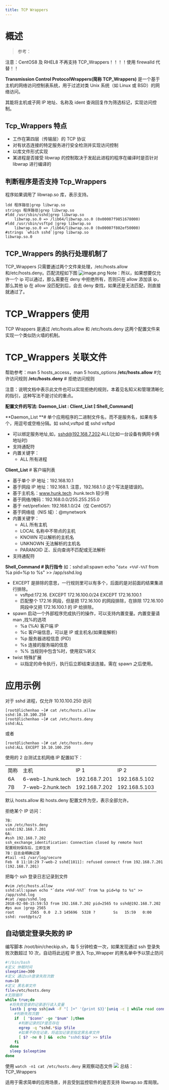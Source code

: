 ```yaml
---
title: TCP Wrappers
---
```


# 概述

> 参考：

注意：CentOS8 及 RHEL8 不再支持 TCP_Wrappers！！！！使用 firewalld 代替！！

**Transmission Control ProtocolWrappers(简称 TCP_Wrappers)** 是一个基于主机的网络访问控制表系统，用于过滤对类 Unix 系统（如 Linux 或 BSD）的网络访问。

其能将主机或子网 IP 地址、名称及 ident 查询回复作为筛选标记，实现访问控制。

## **Tcp_Wrappers 特点**

- 工作在第四层（传输层）的 TCP 协议
- 对有状态连接的特定服务进行安全检测并实现访问控制
- 以库文件形式实现
- 某进程是否接受 libwrap 的控制取决于发起此进程的程序在编译时是否针对 libwrap 进行编译的

## **判断程序是否支持 Tcp_Wrappers**

程序如果调用了 libwrap.so 库，表示支持。

    ldd 程序路径|grep libwrap.so
    strings 程序路径|grep libwrap.so
    #ldd /usr/sbin/sshd|grep libwrap.so
        libwrap.so.0 => /lib64/libwrap.so.0 (0x00007f9851678000)
    #ldd /usr/sbin/vsftpd |grep libwrap.so
        libwrap.so.0 => /lib64/libwrap.so.0 (0x00007f802ef50000)
    #strings `which sshd`|grep libwrap.so
    libwrap.so.0

## TCP_Wrappers 的执行处理机制了

TCP_Wrappers 只需要通过两个文件来处理，/etc/hosts.allow 和/etc/hosts.deny。匹配流程如下图
![image.png](https://notes-learning.oss-cn-beijing.aliyuncs.com/cmiwuq/1624581688343-e7b5ceb8-1d56-4b6b-9872-f71462556d23.png)
Note：所以，如果想要仅允许一个 ip 可以通过，那么需要在 deny 中拒绝所有，否则只在 allow 添加该 ip，那么其他 ip 在 allow 没匹配到后，会去 deny 查找，如果还是无法匹配，则直接就通过了。

# TCP_Wrappers 使用

TCP Wrappers 是通过 /etc/hosts.allow 和 /etc/hosts.deny 这两个配置文件来实现一个类似防火墙的机制。

# TCP_Wrappers 关联文件

帮助参考：man 5 hosts_access，man 5 hosts_options
**/etc/hosts.allow** #允许访问规则
**/etc/hosts.deny** # 拒绝访问规则

注意：说明文档中表示此文件也可以实现拒绝的规则，本着见名知义和管理清晰化的指引，这种写法不是讨论的重点。

**配置文件的写法: Daemon_List : Client_List \[:Shell_Command]**

**Daemon_List **# 单个应用程序的二进制文件名，而不是服务名，如果有多个，用逗号或空格分隔。如 sshd,vsftpd 或 sshd vsftpd

- 可以绑定服务地址,如，sshd@192.168.7.202:ALL(比如一台设备有俩网卡俩地址时)
- 支持通配符
- 内置关键字：
  - ALL 所有进程

**Client_List** # 客户端列表

- 基于单个 IP 地址：192.168.10.1
- 基于网段 IP 地址：192.168.1. 注意，192.168.1.0 这个写法是错误的。
- 基于主机名：www.hunk.tech .hunk.tech 较少用
- 基于网络/掩码：192.168.0.0/255.255.255.0
- 基于 net/prefixlen: 192.168.1.0/24（仅 CentOS7）
- 基于网络组（NIS 域）：@mynetwork
- 内置关键字：
  - ALL 所有主机
  - LOCAL 名称中不带点的主机
  - KNOWN 可以解析的主机名
  - UNKNOWN 无法解析的主机名
  - PARANOID 正、反向查询不匹配或无法解析
- 支持通配符

**Shell_Command # 执行指令**
如：sshd:all:spawn echo "`date +%%F-%%T` from %a pid=%p to %s" >> /app/sshd.log

- EXCEPT 是排除的意思，一行规则里可以有多个，后面的是对前面的结果集进行排除。
  - vsftpd:172.16. EXCEPT 172.16.100.0/24 EXCEPT 172.16.100.1
  - 匹配整个 172.16 网段，但是把 172.16.100 的网段排除，在排除 172.16.100 网段中又把 172.16.100.1 的 IP 给排除。
- spawn 启动一个外部程序完成执行的操作，可以支持内置变量。内置变量请 man ,找%的选项
  - %a (%A) 客户端 IP
  - %c 客户端信息，可以是 IP 或主机名(如果能解析)
  - %p 服务器进程信息 (PID)
  - %s 连接的服务端的信息
  - %% 当规则中包含%时，使用双%转义
- twist 特殊扩展
  - 以指定的命令执行，执行后立即结束该连接。需在 spawn 之后使用。

# 应用示例

对于 sshd 进程，仅允许 10.10.100.250 访问

    [root@lichenhao ~]# cat /etc/hosts.allow
    sshd:10.10.100.250
    [root@lichenhao ~]# cat /etc/hosts.deny
    sshd:ALL

或者

    [root@lichenhao ~]# cat /etc/hosts.deny
    sshd:ALL EXCEPT 10.10.100.250

使用的 2 台测试主机网络 IP 配置如下：

|      |                   |               |               |
| ---- | ----------------- | ------------- | ------------- |
| 简称 | 主机              | IP 1          | IP 2          |
| 6A   | 6-web-1.hunk.tech | 192.168.7.201 | 192.168.5.102 |
| 7B   | 7-web-2.hunk.tech | 192.168.7.202 | 192.168.5.103 |

默认 hosts.allow 和 hosts.deny 配置文件为空，表示全部允许。

拒绝某个 IP 访问：

    7B:
    vim /etc/hosts.deny
    sshd:192.168.7.201
    6A:
    #ssh 192.168.7.202
    ssh_exchange_identification: Connection closed by remote host
    配置规则保存后，立即生效
    7B：日志会明确记录
    #tail -n1 /var/log/secure
    Feb  8 11:18:29 7-web-2 sshd[1811]: refused connect from 192.168.7.201 (192.168.7.201)

把每个 ssh 登录日志记录到文件

    #vim /etc/hosts.allow
    sshd:all:spawn echo "`date +%%F-%%T` from %a pid=%p to %s" >> /app/sshd.log
    #cat /app/sshd.log
    2018-02-08-15:59:53 from 192.168.7.202 pid=2565 to sshd@192.168.7.202
    #ps aux |grep 2565
    root       2565  0.0  2.3 145696  5328 ?        Ss   15:59   0:00 sshd: root@pts/2

## 自动锁定登录失败的 IP

编写脚本 /root/bin/checkip.sh，每 5 分钟检查一次，如果发现通过 ssh 登录失败次数超过 10 次，自动将此远程 IP 放入 Tcp_Wrapper 的黑名单中予以禁止防问

```bash
#!/bin/bash
#定义 休眠时间
sleeptime=300
#定义 通过ssh登录失败次数
num=10
#定义 黑名单文件
file=/etc/hosts.deny
#无限循环
while true;do
  #将失败登录的记录逐行读入变量
  lastb | grep ssh|awk -F "[ ]+" '{print $3}'|uniq -c | while read conn ip;do
    #判断失败次数
    if  [ "$conn" -ge "$num" ];then
      #判断记录的IP是否存在
      egrep -q ^sshd.*$ip $file
      #如果不存在记录，将追加记录至指定黑名单文件
      [ $? -ne 0 ] &&  echo "sshd:$ip" >> $file
    fi
  done
  sleep $sleeptime
done
```

使用 `watch -n1 cat /etc/hosts.deny` 来观察动态文件
![](https://notes-learning.oss-cn-beijing.aliyuncs.com/cmiwuq/1624581861186-486e5699-5dea-4062-83d7-f7bcb0d874e7.gif)
总结：TCP_Wrappers

适用于需求简单的应用场景，并且受到监控软件的是否支持 libwrap.so 库局限。
